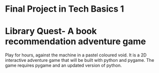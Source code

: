 # Final Project in Tech Basics 1
# Library Quest- A book recommendation adventure game

Play for hours, against the machine in a pastel coloured void. 
It is a 2D interactive adventure game that will be built with python and pygame. 
The game requires pygame and an updated version of python. 



